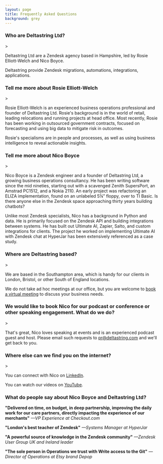 ```yaml
---
layout: page
title: Frequently Asked Questions
background: grey
---
```


<h3>Who are Deltastring Ltd?</h3>>

Deltastring Ltd are a Zendesk agency based in Hampshire, led by Rosie Elliott-Welch and Nico Boyce.

Deltastring provide Zendesk migrations, automations, integrations, applications.

<h3>Tell me more about Rosie Elliott-Welch</h3>>

Rosie Elliott-Welch is an experienced business operations professional and founder of Deltastring Ltd. Rosie's background is in the world of retail, leading relocations and running projects at head office. Most recently, Rosie has been working in outsourced government contracts, focused on forecasting and using big data to mitigate risk in outcomes.

Rosie's specialisms are in people and processes, as well as using business intelligence to reveal actionable insights.

<h3>Tell me more about Nico Boyce</h3>>

Nico Boyce is a Zendesk engineer and a founder of Deltastring Ltd, a growing business operations consultancy. He has been writing software since the mid nineties, starting out with a scavenged Zenith SupersPort, an Amstrad PC1512, and a Nokia 2110. An early project was refactoring an ELIZA implementation, found on an unlabeled 5¼” floppy, over to TI Basic. Is there anyone else in the Zendesk space approaching thirty years building chatbots?

Unlike most Zendesk specialists, Nico has a background in Python and data. He is primarily focused on the Zendesk API and building integrations between systems. He has built out Ultimate AI, Zapier, Salto, and custom integrations for clients. The project he worked on implementing Ultimate AI with Zendesk chat at HyperJar has been extensively referenced as a case study.

<h3>Where are Deltastring based?</h3>>

We are based in the Southampton area, which is handy for our clients in London, Bristol, or other South of England locations.

We do not take ad hoc meetings at our office, but you are welcome to <a href="https://calendar.google.com/calendar/u/0/appointments/schedules/AcZssZ2vJhNy3gMyKSTnIHj3xdsAONXezmHe6_8av4SPLlfGW-znFeNqORBTDvGbfbUK4Y5Iyb44DWLf">book a virtual meeting</a> to discuss your business needs.

<h3>We would like to book Nico for our podcast or conference or other speaking engagement. What do we do?</h3>>

That's great, Nico loves speaking at events and is an experienced podcast guest and host. Please email such requests to <a href="mailto:pr@deltastring.com">pr@deltastring.com</a> and we'll get back to you.

<h3>Where else can we find you on the internet?</h3>>

You can connect with Nico on [LinkedIn](https://www.linkedin.com/in/nicoboyce/).

You can watch our videos on [YouTube](https://www.youtube.com/@deltastringdotcom).

<h3>What do people say about Nico Boyce and Deltastring Ltd?</h3>

**"Delivered on time, on budget, in deep partnership, improving the daily work for our care partners, directly impacting the experience of our merchants"**
*—VP Experience at Checkout.com*

**"London's best teacher of Zendesk"**
*—Systems Manager at HyperJar*

**"A powerful source of knowledge in the Zendesk community"**
*—Zendesk User Group UK and Ireland leader*

**"The sole person in Operations we trust with Write access to the Git"**
*—Director of Operations at Etsy brand Depop*